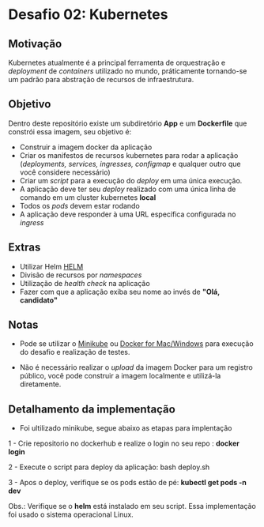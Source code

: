 # Desafio 02: Kubernetes

## Motivação

Kubernetes atualmente é a principal ferramenta de orquestração e _deployment_ de _containers_ utilizado no mundo, práticamente tornando-se um padrão para abstração de recursos de infraestrutura. 

## Objetivo
Dentro deste repositório existe um subdiretório **App** e um **Dockerfile** que constrói essa imagem, seu objetivo é:

- Construir a imagem docker da aplicação
- Criar os manifestos de recursos kubernetes para rodar a aplicação (_deployments, services, ingresses, configmap_ e qualquer outro que você considere necessário)
- Criar um _script_ para a execução do _deploy_ em uma única execução.
- A aplicação deve ter seu _deploy_ realizado com uma única linha de comando em um cluster kubernetes **local**
- Todos os _pods_ devem estar rodando
- A aplicação deve responder à uma URL específica configurada no _ingress_


## Extras 
- Utilizar Helm [HELM](https://helm.sh)
- Divisão de recursos por _namespaces_
- Utilização de _health check_ na aplicação
- Fazer com que a aplicação exiba seu nome ao invés de **"Olá, candidato"**

## Notas

* Pode se utilizar o [Minikube](https://github.com/kubernetes/minikube) ou [Docker for Mac/Windows](https://docs.docker.com/docker-for-mac/) para execução do desafio e realização de testes.

* Não é necessário realizar o _upload_ da imagem Docker para um registro público, você pode construir a imagem localmente e utilizá-la diretamente.


## Detalhamento da implementação 

* Foi ultilizado minikube, segue abaixo as etapas para implentação

1 - Crie repositorio no dockerhub e realize o login no seu repo : **docker login**

2 - Execute o script para deploy da aplicação: bash deploy.sh

3 - Apos o deploy, verifique se os pods estão de pé: **kubectl get pods -n dev**

Obs.: Verifique se o **helm** está instalado em seu script. Essa implementação foi usado o sistema operacional Linux.